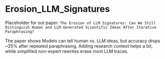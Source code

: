 # Erosion_LLM_Signatures
Placeholder for out paper: `The Erosion of LLM Signatures: Can We Still Distinguish Human and LLM-Generated Scientific Ideas After Iterative Paraphrasing?`

The paper shows Models can tell human vs. LLM ideas, but accuracy drops \~25% after repeated paraphrasing. Adding research context helps a bit, while simplified non-expert rewrites erase most LLM traces.
